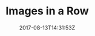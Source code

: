 ---
title: 'Images in a Row'
draft: false
path: 00-sweden-to-las-palmas/img_8335.jpg
description: 'Theseareallpictures'
date: 2017-08-13T14:31:53Z
location: [42.68433888888889, -9.2073]
size: 3024x4032
catergory: sweden-to-las-palmas
--- 